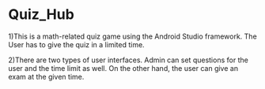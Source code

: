 # Quiz_Hub

1)This is a math-related quiz game using the Android Studio framework. The User has to give the quiz in
a limited time. 

2)There are two types of user interfaces. Admin can set questions for the user and the
time limit as well. On the other hand, the user can give an exam at the given time.    
              
